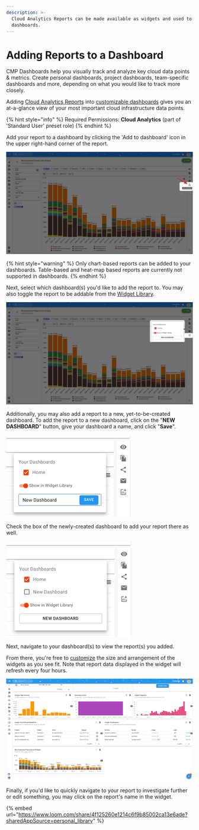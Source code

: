 ```yaml
---
description: >-
  Cloud Analytics Reports can be made available as widgets and used to build
  dashboards.
---
```


# Adding Reports to a Dashboard

CMP Dashboards help you visually track and analyze key cloud data points & metrics. Create personal dashboards, project dashboards, team-specific dashboards and more, depending on what you would like to track more closely.

Adding [Cloud Analytics Reports](../cloud-analytics/create-cloud-report/) into [customizable dashboards](customizing-dashboards.md) gives you an at-a-glance view of your most important cloud infrastructure data points.

{% hint style="info" %}
Required Permissions: **Cloud Analytics** (part of 'Standard User' preset role)
{% endhint %}

Add your report to a dashboard by clicking the 'Add to dashboard' icon in the upper right-hand corner of the report.

![A screenshot showing the location of the _Add to dashboard_ icon](../.gitbook/assets/addwidgetsnew.jpg)

{% hint style="warning" %}
Only chart-based reports can be added to your dashboards. Table-based and heat-map based reports are currently not supported in dashboards.
{% endhint %}

Next, select which dashboard(s) you'd like to add the report to. You may also toggle the report to be addable from the [Widget Library](widgets-overview.md).

![A screenshot showing you the _Add to dashboard_ options](../.gitbook/assets/addwidgetsnew2.jpg)

Additionally, you may also add a report to a new, yet-to-be-created dashboard. To add the report to a new dashboard, click on the "**NEW DASHBOARD**" button, give your dashboard a name, and click "**Save**".

![A screenshot showing you the location of the _Save_ button](../.gitbook/assets/new-dashboard.jpg)

Check the box of the newly-created dashboard to add your report there as well.

![A screenshot showing you the checkbox for your new dashboard](../.gitbook/assets/new-dashboard-2.jpg)

Next, navigate to your dashboard(s) to view the report(s) you added.

From there, you're free to [customize](customizing-dashboards.md) the size and arrangement of the widgets as you see fit. Note that report data displayed in the widget will refresh every four hours.

![An animated screenshot showing you how to customize your dashboard](../.gitbook/assets/customizewidgetdashboard.gif)

Finally, if you'd like to quickly navigate to your report to investigate further or edit something, you may click on the report's name in the widget.

{% embed url="https://www.loom.com/share/4f125260e1214c6f9b85002ca13e6ade?sharedAppSource=personal_library" %}
